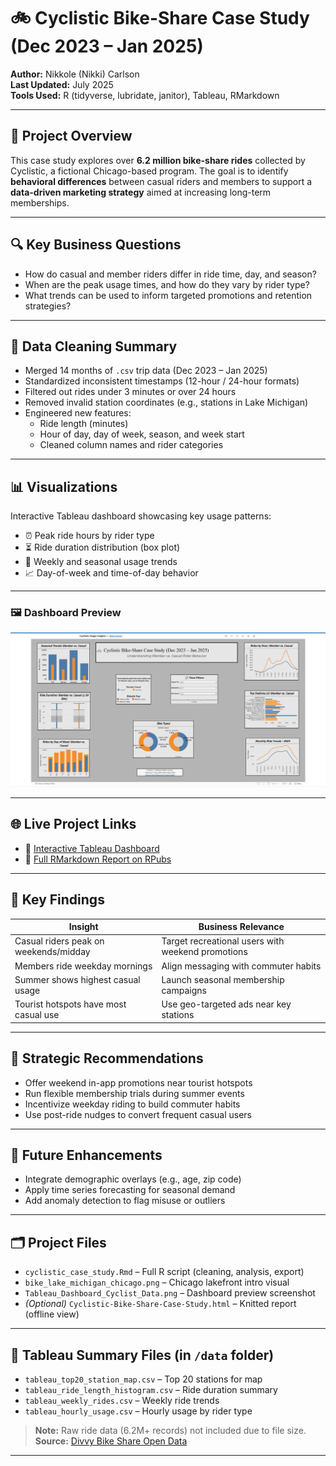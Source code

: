 # 🚲 Cyclistic Bike-Share Case Study (Dec 2023 – Jan 2025)

**Author:** Nikkole (Nikki) Carlson  
**Last Updated:** July 2025  
**Tools Used:** R (tidyverse, lubridate, janitor), Tableau, RMarkdown

---

## 📌 Project Overview

This case study explores over **6.2 million bike-share rides** collected by Cyclistic, a fictional Chicago-based program. The goal is to identify **behavioral differences** between casual riders and members to support a **data-driven marketing strategy** aimed at increasing long-term memberships.

---

## 🔍 Key Business Questions

- How do casual and member riders differ in ride time, day, and season?
- When are the peak usage times, and how do they vary by rider type?
- What trends can be used to inform targeted promotions and retention strategies?

---

## 🧹 Data Cleaning Summary

- Merged 14 months of `.csv` trip data (Dec 2023 – Jan 2025)
- Standardized inconsistent timestamps (12-hour / 24-hour formats)
- Filtered out rides under 3 minutes or over 24 hours
- Removed invalid station coordinates (e.g., stations in Lake Michigan)
- Engineered new features:
  - Ride length (minutes)
  - Hour of day, day of week, season, and week start
  - Cleaned column names and rider categories

---

## 📊 Visualizations

Interactive Tableau dashboard showcasing key usage patterns:

- ⏰ Peak ride hours by rider type  
- ⏳ Ride duration distribution (box plot)  
- 📅 Weekly and seasonal usage trends  
- 📈 Day-of-week and time-of-day behavior  

---

### 🖼️ Dashboard Preview

![Tableau Dashboard Screenshot](Tableau_Dashboard_Cyclist_Dashboard_Pic.png)

---

## 🌐 Live Project Links

- 🔗 [Interactive Tableau Dashboard](https://public.tableau.com/app/profile/nikki.carlson2355/viz/CyclisticUsageInsights/CyclisticUserBehaviorAnalysis2024)  
- 📄 [Full RMarkdown Report on RPubs](https://rpubs.com/Nikki0686/1312027)

---

## 🧠 Key Findings

| Insight                               | Business Relevance                                  |
|--------------------------------------|-----------------------------------------------------|
| Casual riders peak on weekends/midday | Target recreational users with weekend promotions   |
| Members ride weekday mornings         | Align messaging with commuter habits                |
| Summer shows highest casual usage     | Launch seasonal membership campaigns                |
| Tourist hotspots have most casual use | Use geo-targeted ads near key stations              |

---

## 🧭 Strategic Recommendations

- Offer weekend in-app promotions near tourist hotspots  
- Run flexible membership trials during summer events  
- Incentivize weekday riding to build commuter habits  
- Use post-ride nudges to convert frequent casual users

---

## 🔮 Future Enhancements

- Integrate demographic overlays (e.g., age, zip code)
- Apply time series forecasting for seasonal demand
- Add anomaly detection to flag misuse or outliers

---

## 🗂️ Project Files

- `cyclistic_case_study.Rmd` – Full R script (cleaning, analysis, export)
- `bike_lake_michigan_chicago.png` – Chicago lakefront intro visual
- `Tableau_Dashboard_Cyclist_Data.png` – Dashboard preview screenshot
- *(Optional)* `Cyclistic-Bike-Share-Case-Study.html` – Knitted report (offline view)

---

## 📁 Tableau Summary Files (in `/data` folder)

- `tableau_top20_station_map.csv` – Top 20 stations for map
- `tableau_ride_length_histogram.csv` – Ride duration summary
- `tableau_weekly_rides.csv` – Weekly ride trends
- `tableau_hourly_usage.csv` – Hourly usage by rider type

> **Note:** Raw ride data (6.2M+ records) not included due to file size.  
> **Source:** [Divvy Bike Share Open Data](https://divvy-tripdata.s3.amazonaws.com/index.html)

---
